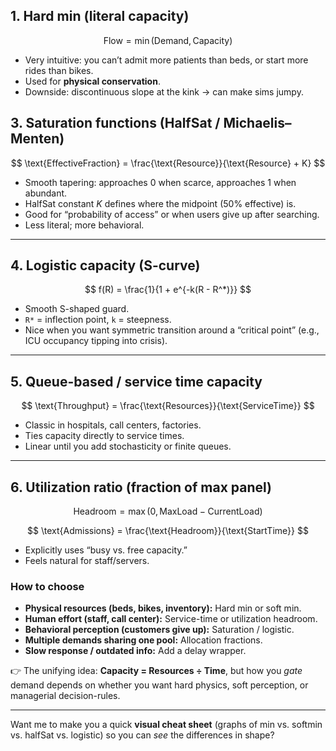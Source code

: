 ## 1. **Hard min (literal capacity)**

$$
\text{Flow} = \min(\text{Demand}, \text{Capacity})
$$

* Very intuitive: you can’t admit more patients than beds, or start more rides than bikes.
* Used for **physical conservation**.
* Downside: discontinuous slope at the kink → can make sims jumpy.

## 3. **Saturation functions (HalfSat / Michaelis–Menten)**

$$
\text{EffectiveFraction} = \frac{\text{Resource}}{\text{Resource} + K}
$$

* Smooth tapering: approaches 0 when scarce, approaches 1 when abundant.
* HalfSat constant $K$ defines where the midpoint (50% effective) is.
* Good for “probability of access” or when users give up after searching.
* Less literal; more behavioral.

---

## 4. **Logistic capacity (S-curve)**

$$
f(R) = \frac{1}{1 + e^{-k(R - R^*)}}
$$

* Smooth S-shaped guard.
* `R*` = inflection point, `k` = steepness.
* Nice when you want symmetric transition around a “critical point” (e.g., ICU occupancy tipping into crisis).

---

## 5. **Queue-based / service time capacity**

$$
\text{Throughput} = \frac{\text{Resources}}{\text{ServiceTime}}
$$

* Classic in hospitals, call centers, factories.
* Ties capacity directly to service times.
* Linear until you add stochasticity or finite queues.

---

## 6. **Utilization ratio (fraction of max panel)**

$$
\text{Headroom} = \max(0, \text{MaxLoad} - \text{CurrentLoad})
$$

$$
\text{Admissions} = \frac{\text{Headroom}}{\text{StartTime}}
$$

* Explicitly uses “busy vs. free capacity.”
* Feels natural for staff/servers.

### How to choose

* **Physical resources (beds, bikes, inventory):** Hard min or soft min.
* **Human effort (staff, call center):** Service-time or utilization headroom.
* **Behavioral perception (customers give up):** Saturation / logistic.
* **Multiple demands sharing one pool:** Allocation fractions.
* **Slow response / outdated info:** Add a delay wrapper.

👉 The unifying idea: **Capacity = Resources ÷ Time**, but how you *gate* demand depends on whether you want hard physics, soft perception, or managerial decision-rules.

---

Want me to make you a quick **visual cheat sheet** (graphs of min vs. softmin vs. halfSat vs. logistic) so you can *see* the differences in shape?

